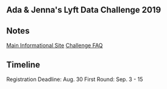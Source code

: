 ## Ada & Jenna's Lyft Data Challenge 2019

## Notes
[Main Informational Site](https://lyftdatachallenge.splashthat.com)
[Challenge FAQ](https://docs.google.com/document/d/1lrCr1d9DPKukdpsLshmDiVGuzgRkpAi9vmHevZGNchk/edit#)

## Timeline
Registration Deadline: Aug. 30
First Round: Sep. 3 - 15
